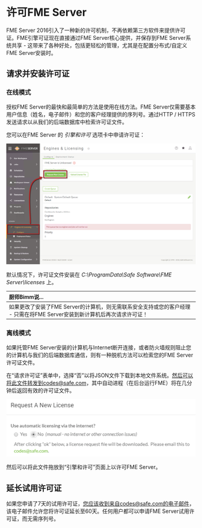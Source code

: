 # 许可FME Server

FME Server 2016引入了一种新的许可机制，不再依赖第三方软件来提供许可证。FME引擎可证现在直接通过FME Server核心提供，并保存到FME Server系统共享 - 这带来了各种好处，包括更轻松的管理，尤其是在配置分布式/自定义FME Server安装时。

## 请求并安装许可证

### 在线模式

授权FME Server的最快和最简单的方法是使用在线方法。FME Server仅需要基本用户信息（姓名，电子邮件）和您的客户经理提供的序列号。通过HTTP / HTTPS发送请求以从我们的后端数据库中检索许可证文件。

您可以在FME Server 的 _引擎和许可_ 选项卡中申请许可证：

![](../.gitbook/assets/1.009.licensing.png)

默认情况下，许可证文件安装在 _C:\ProgramData\Safe Software\FME Server\licenses_ 上。

|  厨师Bimm说... |
| :--- |
|  如果更改了安装了FME Server的计算机，则无需联系安全支持或您的客户经理 - 只需在将FME Server安装到新计算机后再次请求许可证！ |

### 离线模式

如果托管FME Server安装的计算机与Internet断开连接，或者防火墙规则阻止您的计算机与我们的后端数据库通信，则有一种脱机方法可以检索您的FME Server许可证文件。

在“请求许可证”表单中，选择“否”以将JSON文件下载到本地文件系统。然后可以将此文件转发到codes@safe.com，其中自动进程（在后台运行FME）将在几分钟后返回有效的许可证文件。

![](../.gitbook/assets/1.010.licensingoffline.png)

然后可以将此文件拖放到“引擎和许可”页面上以许可FME Server。

## 延长试用许可证

如果您申请了7天的试用许可证，您应该收到来自codes@safe.com的电子邮件，该电子邮件允许您将许可证延长至60天。任何用户都可以申请FME Server试用许可证，而无需序列号。

